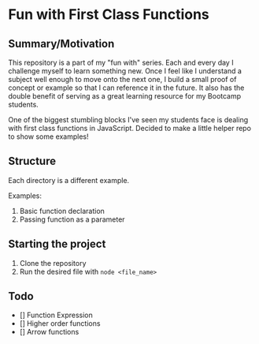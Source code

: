 # Fun with First Class Functions


## Summary/Motivation

This repository is a part of my "fun with" series. Each and every day I challenge myself to learn something new. Once I feel like I understand a subject well enough to move onto the next one, I build a small proof of concept or example so that I can reference it in the future. It also has the double benefit of serving as a great learning resource for my Bootcamp students.

One of the biggest stumbling blocks I've seen my students face is dealing with first class functions in JavaScript. Decided to make a little helper repo to show some examples!

## Structure

Each directory is a different example.

Examples: 

1. Basic function declaration
2. Passing function as a parameter

## Starting the project

1. Clone the repository
2. Run the desired file with `node <file_name>`


## Todo

- [] Function Expression
- [] Higher order functions
- [] Arrow functions

